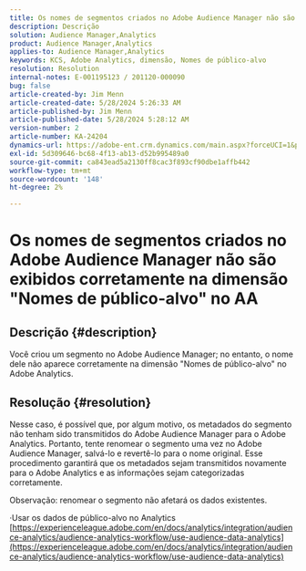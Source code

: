 ```yaml
---
title: Os nomes de segmentos criados no Adobe Audience Manager não são exibidos corretamente na dimensão "Nomes de público-alvo" no AA
description: Descrição
solution: Audience Manager,Analytics
product: Audience Manager,Analytics
applies-to: Audience Manager,Analytics
keywords: KCS, Adobe Analytics, dimensão, Nomes de público-alvo
resolution: Resolution
internal-notes: E-001195123 / 201120-000090
bug: false
article-created-by: Jim Menn
article-created-date: 5/28/2024 5:26:33 AM
article-published-by: Jim Menn
article-published-date: 5/28/2024 5:28:12 AM
version-number: 2
article-number: KA-24204
dynamics-url: https://adobe-ent.crm.dynamics.com/main.aspx?forceUCI=1&pagetype=entityrecord&etn=knowledgearticle&id=fe95c5d6-b21c-ef11-840b-6045bd006268
exl-id: 5d309646-bc68-4f13-ab13-d52b995489a0
source-git-commit: ca843ead5a2130ff8cac3f893cf90dbe1affb442
workflow-type: tm+mt
source-wordcount: '148'
ht-degree: 2%

---
```


# Os nomes de segmentos criados no Adobe Audience Manager não são exibidos corretamente na dimensão &quot;Nomes de público-alvo&quot; no AA

## Descrição {#description}

Você criou um segmento no Adobe Audience Manager; no entanto, o nome dele não aparece corretamente na dimensão &quot;Nomes de público-alvo&quot; no Adobe Analytics.

## Resolução {#resolution}


Nesse caso, é possível que, por algum motivo, os metadados do segmento não tenham sido transmitidos do Adobe Audience Manager para o Adobe Analytics. Portanto, tente renomear o segmento uma vez no Adobe Audience Manager, salvá-lo e revertê-lo para o nome original. Esse procedimento garantirá que os metadados sejam transmitidos novamente para o Adobe Analytics e as informações sejam categorizadas corretamente.

Observação: renomear o segmento não afetará os dados existentes.

·Usar os dados de público-alvo no Analytics
[https://experienceleague.adobe.com/en/docs/analytics/integration/audience-analytics/audience-analytics-workflow/use-audience-data-analytics](https://experienceleague.adobe.com/en/docs/analytics/integration/audience-analytics/audience-analytics-workflow/use-audience-data-analytics)
